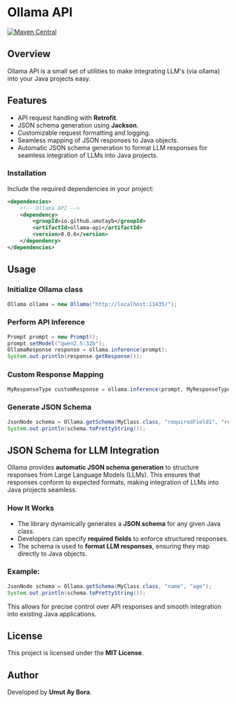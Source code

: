 # Ollama API

[![Maven Central](https://img.shields.io/maven-central/v/io.github.umutayb/ollama-api?color=brightgreen&label=ollama-api)](https://mvnrepository.com/artifact/io.github.umutayb/ollama-api/latest)

## Overview
Ollama API is a small set of utilities to make integrating LLM's (via ollama) into your Java projects easy.

## Features
- API request handling with **Retrofit**.
- JSON schema generation using **Jackson**.
- Customizable request formatting and logging.
- Seamless mapping of JSON responses to Java objects.
- Automatic JSON schema generation to format LLM responses for seamless integration of LLMs into Java projects.

### Installation

Include the required dependencies in your project:
```xml
<dependencies>
    <!-- Ollama API -->
    <dependency>
        <groupId>io.github.umutayb</groupId>
        <artifactId>ollama-api</artifactId>
        <version>0.0.6</version>
    </dependency>
</dependencies>
```

## Usage

### Initialize Ollama class
```java
Ollama ollama = new Ollama("http://localhost:11435/");
```

### Perform API Inference
```java
Prompt prompt = new Prompt();
prompt.setModel("qwen2.5:32b");
OllamaResponse response = ollama.inference(prompt);
System.out.println(response.getResponse());
```

### Custom Response Mapping
```java
MyResponseType customResponse = ollama.inference(prompt, MyResponseType.class, "field1", "field2");
```

### Generate JSON Schema
```java
JsonNode schema = Ollama.getSchema(MyClass.class, "requiredField1", "requiredField2");
System.out.println(schema.toPrettyString());
```

## JSON Schema for LLM Integration
Ollama provides **automatic JSON schema generation** to structure responses from Large Language Models (LLMs). This ensures that responses conform to expected formats, making integration of LLMs into Java projects seamless.

### How It Works
- The library dynamically generates a **JSON schema** for any given Java class.
- Developers can specify **required fields** to enforce structured responses.
- The schema is used to **format LLM responses**, ensuring they map directly to Java objects.

### Example:
```java
JsonNode schema = Ollama.getSchema(MyClass.class, "name", "age");
System.out.println(schema.toPrettyString());
```
This allows for precise control over API responses and smooth integration into existing Java applications.

## License
This project is licensed under the **MIT License**.

## Author
Developed by **Umut Ay Bora**.

